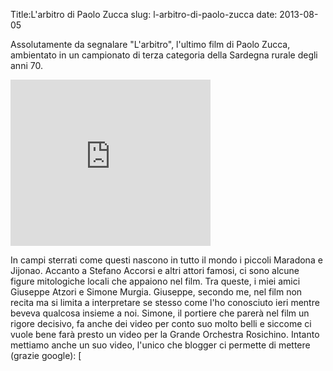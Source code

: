 Title:L'arbitro di Paolo Zucca
slug: l-arbitro-di-paolo-zucca
date: 2013-08-05

Assolutamente da segnalare "L'arbitro", l'ultimo film di Paolo Zucca,
ambientato in un campionato di terza categoria della Sardegna rurale
degli anni 70.

<div class="container-fluid iframe-container">
<iframe allowfullscreen="allowfullscreen" frameborder="0" height="266" mozallowfullscreen="mozallowfullscreen" src="https://www.youtube.com/embed/mfYucjBbmnI?feature=player_embedded" webkitallowfullscreen="webkitallowfullscreen" width="320"></iframe>

</div>

In campi sterrati come questi nascono in tutto il mondo i piccoli
Maradona e Jijonao. Accanto a Stefano Accorsi e altri attori famosi,
ci sono alcune figure mitologiche locali che appaiono nel film. Tra
queste, i miei amici Giuseppe Atzori e Simone Murgia. Giuseppe,
secondo me, nel film non recita ma si limita a interpretare se stesso
come l'ho conosciuto ieri mentre beveva qualcosa insieme a
noi. Simone, il portiere che parerà nel film un rigore decisivo, fa
anche dei video per conto suo molto belli e siccome ci vuole bene farà
presto un video per la Grande Orchestra Rosichino. Intanto mettiamo
anche un suo video, l'unico che blogger ci permette di mettere
\(grazie google\): [
